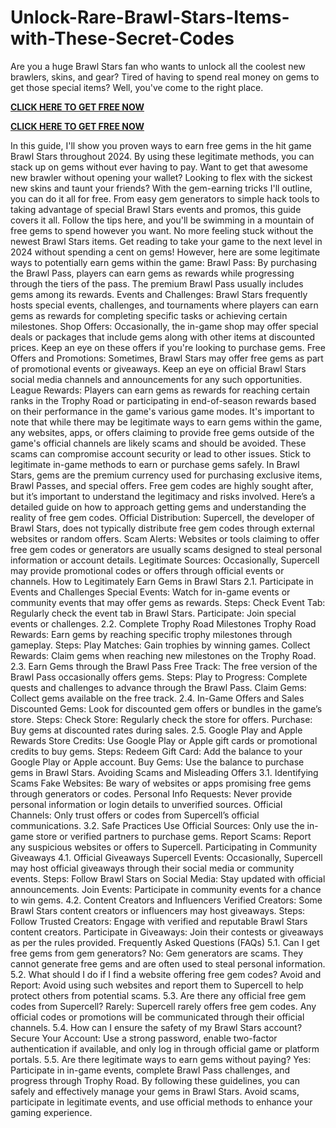 # Unlock-Rare-Brawl-Stars-Items-with-These-Secret-Codes


Are you a huge Brawl Stars fan who wants to unlock all the coolest new brawlers, skins, and gear? Tired of having to spend real money on gems to get those special items? Well, you've come to the right place.

**[CLICK HERE TO GET FREE NOW](https://usaofferzon.com/brawlstarsgift/)**

**[CLICK HERE TO GET FREE NOW](https://usaofferzon.com/alloffergiftcard/)**

In this guide, I'll show you proven ways to earn free gems in the hit game Brawl Stars throughout 2024. By using these legitimate methods, you can stack up on gems without ever having to pay.
Want to get that awesome new brawler without opening your wallet? Looking to flex with the sickest new skins and taunt your friends? With the gem-earning tricks I'll outline, you can do it all for free.
From easy gem generators to simple hack tools to taking advantage of special Brawl Stars events and promos, this guide covers it all. Follow the tips here, and you'll be swimming in a mountain of free gems to spend however you want.
No more feeling stuck without the newest Brawl Stars items. Get reading to take your game to the next level in 2024 without spending a cent on gems!
However, here are some legitimate ways to potentially earn gems within the game:
Brawl Pass: By purchasing the Brawl Pass, players can earn gems as rewards while progressing through the tiers of the pass. The premium Brawl Pass usually includes gems among its rewards.
Events and Challenges: Brawl Stars frequently hosts special events, challenges, and tournaments where players can earn gems as rewards for completing specific tasks or achieving certain milestones.
Shop Offers: Occasionally, the in-game shop may offer special deals or packages that include gems along with other items at discounted prices. Keep an eye on these offers if you're looking to purchase gems.
Free Offers and Promotions: Sometimes, Brawl Stars may offer free gems as part of promotional events or giveaways. Keep an eye on official Brawl Stars social media channels and announcements for any such opportunities.
League Rewards: Players can earn gems as rewards for reaching certain ranks in the Trophy Road or participating in end-of-season rewards based on their performance in the game's various game modes.
It's important to note that while there may be legitimate ways to earn gems within the game, any websites, apps, or offers claiming to provide free gems outside of the game's official channels are likely scams and should be avoided. These scams can compromise account security or lead to other issues. Stick to legitimate in-game methods to earn or purchase gems safely.
In Brawl Stars, gems are the premium currency used for purchasing exclusive items, Brawl Passes, and special offers. Free gem codes are highly sought after, but it’s important to understand the legitimacy and risks involved. Here’s a detailed guide on how to approach getting gems and understanding the reality of free gem codes.
Official Distribution: Supercell, the developer of Brawl Stars, does not typically distribute free gem codes through external websites or random offers.
Scam Alerts: Websites or tools claiming to offer free gem codes or generators are usually scams designed to steal personal information or account details.
Legitimate Sources: Occasionally, Supercell may provide promotional codes or offers through official events or channels.
How to Legitimately Earn Gems in Brawl Stars
2.1. Participate in Events and Challenges
Special Events: Watch for in-game events or community events that may offer gems as rewards.
Steps:
Check Event Tab: Regularly check the event tab in Brawl Stars.
Participate: Join special events or challenges.
2.2. Complete Trophy Road Milestones
Trophy Road Rewards: Earn gems by reaching specific trophy milestones through gameplay.
Steps:
Play Matches: Gain trophies by winning games.
Collect Rewards: Claim gems when reaching new milestones on the Trophy Road.
2.3. Earn Gems through the Brawl Pass
Free Track: The free version of the Brawl Pass occasionally offers gems.
Steps:
Play to Progress: Complete quests and challenges to advance through the Brawl Pass.
Claim Gems: Collect gems available on the free track.
2.4. In-Game Offers and Sales
Discounted Gems: Look for discounted gem offers or bundles in the game’s store.
Steps:
Check Store: Regularly check the store for offers.
Purchase: Buy gems at discounted rates during sales.
2.5. Google Play and Apple Rewards
Store Credits: Use Google Play or Apple gift cards or promotional credits to buy gems.
Steps:
Redeem Gift Card: Add the balance to your Google Play or Apple account.
Buy Gems: Use the balance to purchase gems in Brawl Stars.
Avoiding Scams and Misleading Offers
3.1. Identifying Scams
Fake Websites: Be wary of websites or apps promising free gems through generators or codes.
Personal Info Requests: Never provide personal information or login details to unverified sources.
Official Channels: Only trust offers or codes from Supercell’s official communications.
3.2. Safe Practices
Use Official Sources: Only use the in-game store or verified partners to purchase gems.
Report Scams: Report any suspicious websites or offers to Supercell.
Participating in Community Giveaways
4.1. Official Giveaways
Supercell Events: Occasionally, Supercell may host official giveaways through their social media or community events.
Steps:
Follow Brawl Stars on Social Media: Stay updated with official announcements.
Join Events: Participate in community events for a chance to win gems.
4.2. Content Creators and Influencers
Verified Creators: Some Brawl Stars content creators or influencers may host giveaways.
Steps:
Follow Trusted Creators: Engage with verified and reputable Brawl Stars content creators.
Participate in Giveaways: Join their contests or giveaways as per the rules provided.
Frequently Asked Questions (FAQs)
5.1. Can I get free gems from gem generators?
No: Gem generators are scams. They cannot generate free gems and are often used to steal personal information.
5.2. What should I do if I find a website offering free gem codes?
Avoid and Report: Avoid using such websites and report them to Supercell to help protect others from potential scams.
5.3. Are there any official free gem codes from Supercell?
Rarely: Supercell rarely offers free gem codes. Any official codes or promotions will be communicated through their official channels.
5.4. How can I ensure the safety of my Brawl Stars account?
Secure Your Account: Use a strong password, enable two-factor authentication if available, and only log in through official game or platform portals.
5.5. Are there legitimate ways to earn gems without paying?
Yes: Participate in in-game events, complete Brawl Pass challenges, and progress through Trophy Road.
By following these guidelines, you can safely and effectively manage your gems in Brawl Stars. Avoid scams, participate in legitimate events, and use official methods to enhance your gaming experience.
